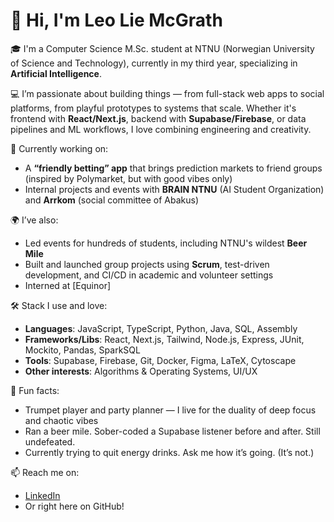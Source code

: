 # 👋 Hi, I'm Leo Lie McGrath

🎓 I'm a Computer Science M.Sc. student at NTNU (Norwegian University of Science and Technology), currently in my third year, specializing in **Artificial Intelligence**.

💻 I’m passionate about building things — from full-stack web apps to social platforms, from playful prototypes to systems that scale. Whether it's frontend with **React/Next.js**, backend with **Supabase/Firebase**, or data pipelines and ML workflows, I love combining engineering and creativity.

🚀 Currently working on:
- A **“friendly betting” app** that brings prediction markets to friend groups (inspired by Polymarket, but with good vibes only)
- Internal projects and events with **BRAIN NTNU** (AI Student Organization) and **Arrkom** (social committee of Abakus)

🌍 I’ve also:
- Led events for hundreds of students, including NTNU's wildest **Beer Mile**
- Built and launched group projects using **Scrum**, test-driven development, and CI/CD in academic and volunteer settings
- Interned at [Equinor]

🛠️ Stack I use and love:
- **Languages**: JavaScript, TypeScript, Python, Java, SQL, Assembly
- **Frameworks/Libs**: React, Next.js, Tailwind, Node.js, Express, JUnit, Mockito, Pandas, SparkSQL
- **Tools**: Supabase, Firebase, Git, Docker, Figma, LaTeX, Cytoscape  
- **Other interests**: Algorithms & Operating Systems, UI/UX

🎺 Fun facts:
- Trumpet player and party planner — I live for the duality of deep focus and chaotic vibes
- Ran a beer mile. Sober-coded a Supabase listener before and after. Still undefeated.
- Currently trying to quit energy drinks. Ask me how it’s going. (It’s not.)

📫 Reach me on:
- [LinkedIn](https://www.linkedin.com/in/leo-lie-mcgrath-2b4692284/)
- Or right here on GitHub!
